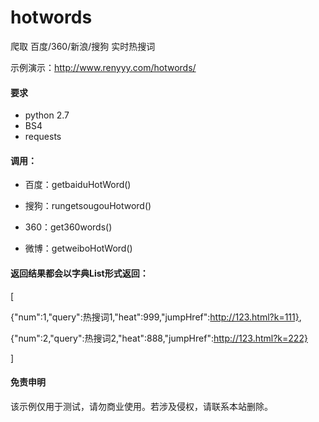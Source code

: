 # hotwords
爬取 百度/360/新浪/搜狗 实时热搜词

示例演示：http://www.renyyy.com/hotwords/

#### 要求
- python 2.7
- BS4
- requests
	

#### 调用：

- 百度：getbaiduHotWord()

- 搜狗：rungetsougouHotword()

- 360：get360words()

- 微博：getweiboHotWord()

#### 返回结果都会以字典List形式返回：
[

{"num":1,"query":热搜词1,"heat":999,"jumpHref":http://123.html?k=111},

{"num":2,"query":热搜词2,"heat":888,"jumpHref":http://123.html?k=222}

]


#### 免责申明
该示例仅用于测试，请勿商业使用。若涉及侵权，请联系本站删除。
